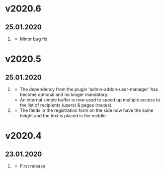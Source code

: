# v2020.6
##  25.01.2020

1. [](#bugix) 
   * Minor bug fix


# v2020.5
##  25.01.2020

1. [](#improved)
    * The dependency from the plugin 'admin-addon-user-manager' has become optional and no longer mandatory.
    * An internal simple buffer is now used to speed up multiple access to the list of recipients (users) & pages (routes).
2. [](#bugix) 
   * The fields in the registration form on the side now have the same height and the text is placed in the middle.


# v2020.4
##  23.01.2020

1. [](#new)
    * First release
